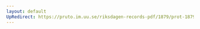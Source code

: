 ```yaml
---
layout: default
UpRedirect: https://pruto.im.uu.se/riksdagen-records-pdf/1879/prot-1879--fk--015/prot-1879--fk--015_019.pdf
---
```

